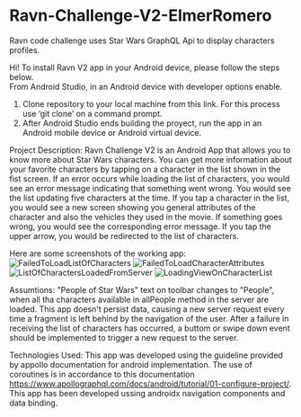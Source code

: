 # Ravn-Challenge-V2-ElmerRomero
Ravn code challenge uses Star Wars GraphQL Api to display characters profiles. 

Hi! To install Ravn V2 app in your Android device, please follow the steps below.  
From Android Studio, in an Android device with developer options enable. 
1.	Clone repository to your local machine from this link. For this process use ‘git clone’ on a command prompt. 
2.  After Android Studio ends building the proyect, run the app in an Android mobile device or Android virtual device.  
 	 
Project Description: Ravn Challenge V2 is an Android App that allows you to know more about Star Wars characters. You can get more information about your favorite characters by tapping on a character in the list shown in the fist screen. If an error occurs while loading the list of characters, you would see an error message indicating that something went wrong. You would see the list updating five characters at the time. If you tap a character in the list, you would see a new screen showing you general attributes of the character and also the vehicles they used in the movie. If something goes wrong, you would see the corresponding error message.  If you tap the upper arrow, you would be redirected to the list of characters.      

Here are some screenshots of the working app:
![FailedToLoadListOfCharacters](https://user-images.githubusercontent.com/52327494/110285700-417f6280-7fa9-11eb-9408-f1e8b6d28ce1.jpg)
![FailedToLoadCharacterAttributes](https://user-images.githubusercontent.com/52327494/110285704-43492600-7fa9-11eb-96a4-732b49e95ab9.jpg)
![ListOfCharactersLoadedFromServer](https://user-images.githubusercontent.com/52327494/110285709-4512e980-7fa9-11eb-86ac-a5f535fe9551.jpg)
![LoadingViewOnCharacterList](https://user-images.githubusercontent.com/52327494/110285714-46dcad00-7fa9-11eb-9ee6-7d67cffa5fb8.jpg)

Assumtions: 
"People of Star Wars" text on toolbar changes to "People", when all tha characters available in allPeople method in the server are loaded.
This app doesn't persist data, causing a new server request every time a fragment is left behind by the navigation of the user. 
After a failure in receiving the list of characters has occurred, a buttom or swipe down event should be implemented to trigger a new request to the server.

Technologies Used:
This app was developed using the guideline provided by appollo documentation for android implementation. The use of coroutines is in accordance to this documentation https://www.apollographql.com/docs/android/tutorial/01-configure-project/. This app has been developed ussing androidx navigation components and data binding.  
